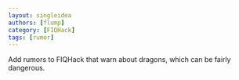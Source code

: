 ```yaml
---
layout: singleidea
authors: [flump]
category: [FIQHack]
tags: [rumor]
---
```

Add rumors to FIQHack that warn about dragons, which can be fairly dangerous.
